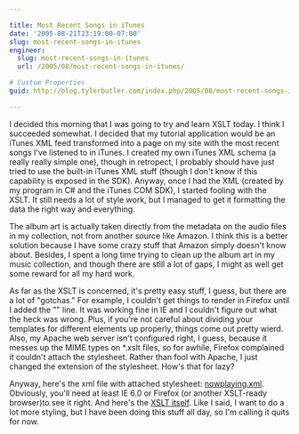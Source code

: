 ```yaml
---

title: Most Recent Songs in iTunes
date: '2005-08-21T23:19:00-07:00'
slug: most-recent-songs-in-itunes
engineer:
  slug: most-recent-songs-in-itunes
  url: /2005/08/most-recent-songs-in-itunes/

# Custom Properties
guid: http://blog.tylerbutler.com/index.php/2005/08/most-recent-songs-in-itunes/

---
```


I decided this morning that I was going to try and learn XSLT today. I think I
succeeded somewhat. I decided that my tutorial application would be an iTunes
XML feed transformed into a page on my site with the most recent songs I've
listened to in iTunes. I created my own iTunes XML schema (a really really
simple one), though in retropect, I probably should have just tried to use the
built-in iTunes XML stuff (though I don't know if this capability is exposed
in the SDK). Anyway, once I had the XML (created by my program in C# and the
iTunes COM SDK), I started fooling with the XSLT. It still needs a lot of
style work, but I managed to get it formatting the data the right way and
everything.

  
The album art is actually taken directly from the metadata on the audio files
in my collection, not from another source like Amazon. I think this is a
better solution because I have some crazy stuff that Amazon simply doesn't
know about. Besides, I spent a long time trying to clean up the album art in
my music collection, and though there are still a lot of gaps, I might as well
get some reward for all my hard work.

  
As far as the XSLT is concerned, it's pretty easy stuff, I guess, but there
are a lot of "gotchas." For example, I couldn't get things to render in
Firefox until I added the "" line. It was working fine in IE and I couldn't
figure out what the heck was wrong. Plus, if you're not careful about dividing
your templates for different elements up properly, things come out pretty
wierd. Also, my Apache web server isn't configured right, I guess, because it
messes up the MIME types on *.xslt files, so for awhile, Firefox complained it
couldn't attach the stylesheet. Rather than fool with Apache, I just changed
the extension of the stylesheet. How's that for lazy?

  
Anyway, here's the xml file with attached stylesheet: [nowplaying.xml][1].
Obviously, you'll need at least IE 6.0 or Firefox (or another XSLT-ready
browser)to see it right. And here's the [XSLT itself][2]. Like I said, I want
to do a lot more styling, but I have been doing this stuff all day, so I'm
calling it quits for now.

   [1]: /SiteCollectionDocuments/Post%20Content/nowplaying.xml ()
   [2]: /SiteCollectionDocuments/Post%20Content/fullview.xsl ()

